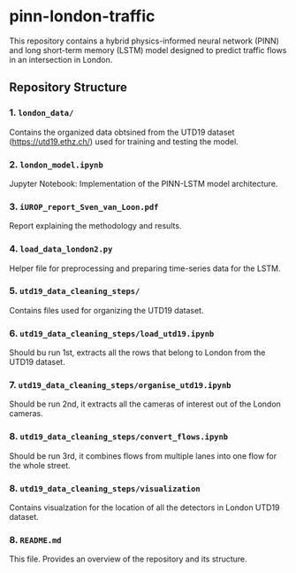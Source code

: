 # pinn-london-traffic
This repository contains a hybrid physics-informed neural network (PINN) and long short-term memory (LSTM) model designed to predict traffic flows in an intersection in London.

## Repository Structure

### 1. `london_data/`
Contains the organized data obtsined from the UTD19 dataset (https://utd19.ethz.ch/) used for training and testing the model.

### 2. `london_model.ipynb`
Jupyter Notebook: Implementation of the PINN-LSTM model architecture.

### 3. `iUROP_report_Sven_van_Loon.pdf`
Report explaining the methodology and results.

### 4. `load_data_london2.py`
Helper file for preprocessing and preparing time-series data for the LSTM.

### 5. `utd19_data_cleaning_steps/`
Contains files used for organizing the UTD19 dataset.

### 6. `utd19_data_cleaning_steps/load_utd19.ipynb`
Should bu run 1st, extracts all the rows that belong to London from the UTD19 dataset.

### 7. `utd19_data_cleaning_steps/organise_utd19.ipynb`
Should be run 2nd, it extracts all the cameras of interest out of the London cameras.

### 8. `utd19_data_cleaning_steps/convert_flows.ipynb`
Should be run 3rd, it combines flows from multiple lanes into one flow for the whole street.

### 8. `utd19_data_cleaning_steps/visualization`
Contains visualzation for the location of all the detectors in London UTD19 dataset.

### 8. `README.md`
This file. Provides an overview of the repository and its structure.